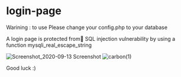 # login-page

Warining : to use Please change your config.php to your database

A login page is protected from ٍSQL injection vulnerability by using a function mysqli_real_escape_string


![Screenshot_2020-09-13 Screenshot](https://user-images.githubusercontent.com/54207974/93027067-50491600-f613-11ea-90fe-637c3c61784c.png)
![carbon(1)](https://user-images.githubusercontent.com/54207974/93027068-517a4300-f613-11ea-949f-11b855a4507b.png)

Good luck :) 
